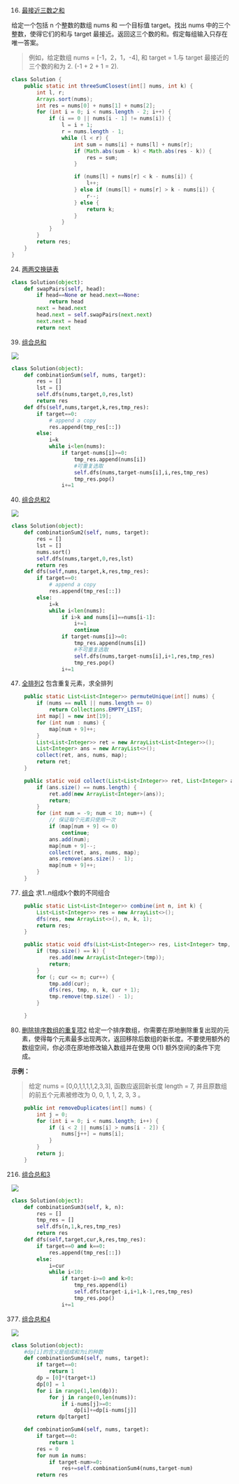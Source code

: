 16. [最接近三数之和](https://leetcode-cn.com/problems/3sum-closest/)

给定一个包括 n 个整数的数组 nums 和 一个目标值 target。找出 nums 中的三个整数，使得它们的和与 target 最接近。返回这三个数的和。假定每组输入只存在唯一答案。

>例如，给定数组 nums = [-1，2，1，-4], 和 target = 1.与 target 最接近的三个数的和为 2. (-1 + 2 + 1 = 2).



```java
class Solution {
	public static int threeSumClosest(int[] nums, int k) {
		int l, r;
		Arrays.sort(nums);
		int res = nums[0] + nums[1] + nums[2];
		for (int i = 0; i < nums.length - 2; i++) {
			if (i == 0 || nums[i - 1] != nums[i]) {
				l = i + 1;
				r = nums.length - 1;
				while (l < r) {
                    int sum = nums[i] + nums[l] + nums[r];
					if (Math.abs(sum - k) < Math.abs(res - k)) {
						res = sum;
					}

					if (nums[l] + nums[r] < k - nums[i]) {
						l++;
					} else if (nums[l] + nums[r] > k - nums[i]) {
						r--;
					} else {
						return k;
					}
				}
			}
		}
		return res;
	}
}
```

24. [两两交换链表](https://leetcode-cn.com/problems/swap-nodes-in-pairs/)

```python
class Solution(object):
    def swapPairs(self, head):
        if head==None or head.next==None:
            return head
        next = head.next
        head.next = self.swapPairs(next.next)
        next.next = head
        return next
```

39. [组合总和](https://leetcode-cn.com/problems/combination-sum/)

![](assets/Snip20190930_1.png)
```python
class Solution(object):
    def combinationSum(self, nums, target):
        res = []
        lst = []
        self.dfs(nums,target,0,res,lst)
        return res
    def dfs(self,nums,target,k,res,tmp_res):
        if target==0:
            # append a copy
            res.append(tmp_res[::])
        else:
            i=k
            while i<len(nums):
                if target-nums[i]>=0:
                    tmp_res.append(nums[i])
                    #可重复选取
                    self.dfs(nums,target-nums[i],i,res,tmp_res)
                    tmp_res.pop()
                i+=1
```



40. [组合总和2](https://leetcode-cn.com/problems/combination-sum-ii/)

![](assets/Snip20190930_2.png)
```python
class Solution(object):
    def combinationSum2(self, nums, target):
        res = []
        lst = []
        nums.sort()
        self.dfs(nums,target,0,res,lst)
        return res
    def dfs(self,nums,target,k,res,tmp_res):
        if target==0:
            # append a copy
            res.append(tmp_res[::])
        else:
            i=k
            while i<len(nums):
                if i>k and nums[i]==nums[i-1]:
                    i+=1
                    continue
                if target-nums[i]>=0:
                    tmp_res.append(nums[i])
                    #不可重复选取
                    self.dfs(nums,target-nums[i],i+1,res,tmp_res)
                    tmp_res.pop()
                i+=1
```


47. [全排列2](https://leetcode-cn.com/problems/permutations-ii/)
包含重复元素，求全排列
```java
	public static List<List<Integer>> permuteUnique(int[] nums) {
		if (nums == null || nums.length == 0)
			return Collections.EMPTY_LIST;
		int map[] = new int[19];
		for (int num : nums) {
			map[num + 9]++;
		}
		List<List<Integer>> ret = new ArrayList<List<Integer>>();
		List<Integer> ans = new ArrayList<>();
		collect(ret, ans, nums, map);
		return ret;
	}

	public static void collect(List<List<Integer>> ret, List<Integer> ans, int[] nums, int[] map) {
		if (ans.size() == nums.length) {
			ret.add(new ArrayList<Integer>(ans));
			return;
		}
		for (int num = -9; num < 10; num++) {
			// 保证每个元素只使用一次
			if (map[num + 9] <= 0)
				continue;
			ans.add(num);
			map[num + 9]--;
			collect(ret, ans, nums, map);
			ans.remove(ans.size() - 1);
			map[num + 9]++;
		}
	}
```

77. [组合](https://leetcode-cn.com/problems/combinations/)
求1..n组成k个数的不同组合

```java
	public static List<List<Integer>> combine(int n, int k) {
		List<List<Integer>> res = new ArrayList<>();
		dfs(res, new ArrayList<>(), n, k, 1);
		return res;
	}

	public static void dfs(List<List<Integer>> res, List<Integer> tmp, int n, int k, int cur) {
		if (tmp.size() == k) {
			res.add(new ArrayList<Integer>(tmp));
			return;
		}
		for (; cur <= n; cur++) {
			tmp.add(cur);
			dfs(res, tmp, n, k, cur + 1);
			tmp.remove(tmp.size() - 1);
		}

	}
```

80. [删除排序数组的重复项2](https://leetcode-cn.com/problems/remove-duplicates-from-sorted-array-ii/)
给定一个排序数组，你需要在原地删除重复出现的元素，使得每个元素最多出现两次，返回移除后数组的新长度。不要使用额外的数组空间，你必须在原地修改输入数组并在使用 O(1) 额外空间的条件下完成。

**示例：**

>给定 nums = [0,0,1,1,1,1,2,3,3],
函数应返回新长度 length = 7, 并且原数组的前五个元素被修改为 0, 0, 1, 1, 2, 3, 3 。

```java
	public int removeDuplicates(int[] nums) {
		int j = 0;
		for (int i = 0; i < nums.length; i++) {
			if (i < 2 || nums[i] > nums[i - 2]) {
				nums[j++] = nums[i];
			}
		}
		return j;
	}
```



216. [组合总和3](https://leetcode-cn.com/problems/combination-sum-iii/)

![](assets/Snip20190930_3.png)

```python
class Solution(object):
    def combinationSum3(self, k, n):
        res = []
        tmp_res = []
        self.dfs(n,1,k,res,tmp_res)
        return res
    def dfs(self,target,cur,k,res,tmp_res):
        if target==0 and k==0:
            res.append(tmp_res[::])
        else:
            i=cur
            while i<10:
                if target-i>=0 and k>0:
                    tmp_res.append(i)
                    self.dfs(target-i,i+1,k-1,res,tmp_res)
                    tmp_res.pop()
                i+=1
```



377. [组合总和4](https://leetcode-cn.com/problems/combination-sum-iii/)

![](assets/Snip20190930_4.png)

```python
class Solution(object):
    #dp[i]的含义是组成和为i的种数
    def combinationSum4(self, nums, target):
        if target==0:
            return 1
        dp = [0]*(target+1)
        dp[0] = 1
        for i in range(1,len(dp)):
            for j in range(0,len(nums)):
                if i-nums[j]>=0:
                    dp[i]+=dp[i-nums[j]]
        return dp[target]

    def combinationSum4(self, nums, target):
        if target==0:
            return 1
        res = 0
        for num in nums:
            if target-num>=0:
                res+=self.combinationSum4(nums,target-num)
        return res
```

